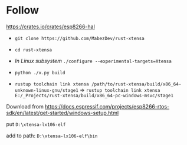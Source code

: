 # Follow
https://crates.io/crates/esp8266-hal

- `git clone https://github.com/MabezDev/rust-xtensa`
- `cd rust-xtensa`
- *In Linux subsystem* `./configure --experimental-targets=Xtensa`
- `python ./x.py build`

- `rustup toolchain link xtensa /path/to/rust-xtensa/build/x86_64-unknown-linux-gnu/stage1`
   => `rustup toolchain link xtensa E:/_Projects/rust-xtensa/build/x86_64-pc-windows-msvc/stage1`

Download from
https://docs.espressif.com/projects/esp8266-rtos-sdk/en/latest/get-started/windows-setup.html

put `D:\xtensa-lx106-elf`

add to path:
`D:\xtensa-lx106-elf\bin`
